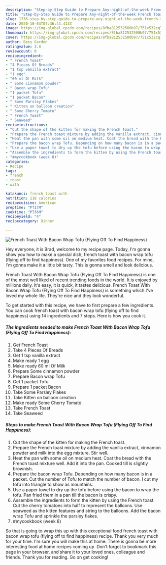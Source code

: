 ```yaml
---
description: "Step-by-Step Guide to Prepare Any-night-of-the-week French Toast With Bacon Wrap Tofu (Flying Off To Find Happiness)"
title: "Step-by-Step Guide to Prepare Any-night-of-the-week French Toast With Bacon Wrap Tofu (Flying Off To Find Happiness)"
slug: 1736-step-by-step-guide-to-prepare-any-night-of-the-week-french-toast-with-bacon-wrap-tofu-flying-off-to-find-happiness
date: 2020-10-03T07:36:44.413Z
image: https://img-global.cpcdn.com/recipes/8fba812532500b97/751x532cq70/french-toast-with-bacon-wrap-tofu-flying-off-to-find-happiness-recipe-main-photo.jpg
thumbnail: https://img-global.cpcdn.com/recipes/8fba812532500b97/751x532cq70/french-toast-with-bacon-wrap-tofu-flying-off-to-find-happiness-recipe-main-photo.jpg
cover: https://img-global.cpcdn.com/recipes/8fba812532500b97/751x532cq70/french-toast-with-bacon-wrap-tofu-flying-off-to-find-happiness-recipe-main-photo.jpg
author: Bess Gordon
ratingvalue: 3.8
reviewcount: 8
recipeingredient:
- " French Toast"
- "4 Pieces Of Breads"
- "1 tsp vanilla extract"
- "1 egg"
- "60 ml Of Milk"
- " Some cinnamon powder"
- " Bacon wrap Tofu"
- "1 packet Tofu"
- "1 packet Bacon"
- " Some Parsley Flakes"
- " Kitten on balloon creation"
- " Some Cherry Tomato"
- " French Toast"
- " Seaweed"
recipeinstructions:
- "Cut the shape of the kitten for making the French toast."
- "Prepare the French toast mixture by adding the vanilla extract, cinnamon powder and milk into the egg mixture. Stir well."
- "Heat the pan with some oil on medium heat. Coat the bread with the French toast mixture well. Add it into the pan. Cooked till is slightly brownish."
- "Prepare the bacon wrap Tofu. Depending on how many bacon is in a packet. Cut the number of Tofu to match the number of bacon. I cut my tofu into triangle to show as mountains."
- "Use a paper towel to dry up the tofu before using the bacon to wrap the tofu. Pan fried them in a pan till the bacon is crispy."
- "Assemble the ingredients to form the kitten by using the French toast. Cut the cherry tomatoes into half to represent the balloons. Use seaweed as the kitten features and string to the balloons. Add the bacon wrap Tofu and sprinkle the parsley flakes."
- "#mycookbook (week 8)"
categories:
- Recipe
tags:
- french
- toast
- with

katakunci: french toast with 
nutrition: 118 calories
recipecuisine: American
preptime: "PT17M"
cooktime: "PT36M"
recipeyield: "4"
recipecategory: Dinner

---
```



![French Toast With Bacon Wrap Tofu (Flying Off To Find Happiness)](https://img-global.cpcdn.com/recipes/8fba812532500b97/751x532cq70/french-toast-with-bacon-wrap-tofu-flying-off-to-find-happiness-recipe-main-photo.jpg)

Hey everyone, it is Brad, welcome to my recipe page. Today, I'm gonna show you how to make a special dish, french toast with bacon wrap tofu (flying off to find happiness). One of my favorites food recipes. For mine, I'm gonna make it a little bit tasty. This is gonna smell and look delicious.

French Toast With Bacon Wrap Tofu (Flying Off To Find Happiness) is one of the most well liked of recent trending foods in the world. It is enjoyed by millions daily. It's easy, it is quick, it tastes delicious. French Toast With Bacon Wrap Tofu (Flying Off To Find Happiness) is something which I've loved my whole life. They're nice and they look wonderful.




To get started with this recipe, we have to first prepare a few ingredients. You can cook french toast with bacon wrap tofu (flying off to find happiness) using 14 ingredients and 7 steps. Here is how you cook it.

<!--inarticleads1-->

##### The ingredients needed to make French Toast With Bacon Wrap Tofu (Flying Off To Find Happiness):

1. Get  French Toast
1. Take 4 Pieces Of Breads
1. Get 1 tsp vanilla extract
1. Make ready 1 egg
1. Make ready 60 ml Of Milk
1. Prepare  Some cinnamon powder
1. Prepare  Bacon wrap Tofu
1. Get 1 packet Tofu
1. Prepare 1 packet Bacon
1. Take  Some Parsley Flakes
1. Take  Kitten on balloon creation
1. Make ready  Some Cherry Tomato
1. Take  French Toast
1. Take  Seaweed




<!--inarticleads2-->

##### Steps to make French Toast With Bacon Wrap Tofu (Flying Off To Find Happiness):

1. Cut the shape of the kitten for making the French toast.
1. Prepare the French toast mixture by adding the vanilla extract, cinnamon powder and milk into the egg mixture. Stir well.
1. Heat the pan with some oil on medium heat. Coat the bread with the French toast mixture well. Add it into the pan. Cooked till is slightly brownish.
1. Prepare the bacon wrap Tofu. Depending on how many bacon is in a packet. Cut the number of Tofu to match the number of bacon. I cut my tofu into triangle to show as mountains.
1. Use a paper towel to dry up the tofu before using the bacon to wrap the tofu. Pan fried them in a pan till the bacon is crispy.
1. Assemble the ingredients to form the kitten by using the French toast. Cut the cherry tomatoes into half to represent the balloons. Use seaweed as the kitten features and string to the balloons. Add the bacon wrap Tofu and sprinkle the parsley flakes.
1. #mycookbook (week 8)




So that is going to wrap this up with this exceptional food french toast with bacon wrap tofu (flying off to find happiness) recipe. Thank you very much for your time. I'm sure you will make this at home. There is gonna be more interesting food at home recipes coming up. Don't forget to bookmark this page in your browser, and share it to your loved ones, colleague and friends. Thank you for reading. Go on get cooking!
